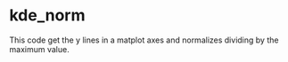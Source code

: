 # kde_norm

This code get the y lines in a matplot axes 
and normalizes dividing by the maximum value. 
